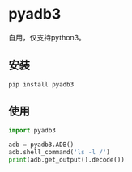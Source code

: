 # pyadb3

自用，仅支持python3。

## 安装
```
pip install pyadb3
```

## 使用
```python
import pyadb3

adb = pyadb3.ADB()
adb.shell_command('ls -l /')
print(adb.get_output().decode())
```
